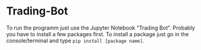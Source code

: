 # Trading-Bot

To run the programm just use the Jupyter Notebook "Trading Bot". Probably you have to install a few packages first. To install a package just go in the console/terminal and type ```pip install [package name]```.
